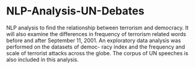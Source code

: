 # NLP-Analysis-UN-Debates
NLP analysis to find the relationship between terrorism and democracy. It will also examine the differences in frequency of terrorism related words before and after September 11, 2001. An exploratory data analysis was performed on the datasets of democ- racy index and the frequency and scale of terrorist attacks across the globe. The corpus of UN speeches is also included in this analysis.
